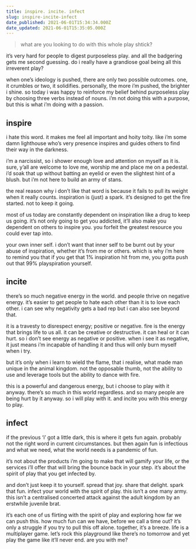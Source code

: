 ```yaml
---
title: inspire. incite. infect
slug: inspire-incite-infect
date_published: 2021-06-01T15:34:34.000Z
date_updated: 2021-06-01T15:35:05.000Z
---
```


> what are you looking to do with this whole play shtick?

it’s very hard for people to digest purposeless play. and all the badgering gets me second guessing. do i really have a grandiose goal being all this irreverent play?

when one’s ideology is pushed, there are only two possible outcomes. one, it crumbles or two, it solidifies. personally, the more i’m pushed, the brighter i shine. so today i was happy to reinforce my belief behind purposeless play by choosing three verbs instead of nouns. i’m not doing this with a purpose, but this is what i’m doing with a passion.

## inspire

i hate this word. it makes me feel all important and hoity toity. like i’m some damn lighthouse who’s very presence inspires and guides others to find their way in the darkness.

i’m a narcissist, so i shower enough love and attention on myself as it is. sure, y’all are welcome to love me, worship me and place me on a pedestal. i’d soak that up without batting an eyelid or even the slightest hint of a blush. but i’m not here to build an army of stans.

the real reason why i don’t like that word is because it fails to pull its weight when it really counts. inspiration is (just) a spark. it’s designed to get the fire started. not to keep it going.

most of us today are constantly dependent on inspiration like a drug to keep us going. it’s not only going to get you addicted, it’ll also make you dependent on others to inspire you. you forfeit the greatest resource you could ever tap into.

your own inner self. i don’t want that inner self to be burnt out by your abuse of inspiration, whether it’s from me or others. which is why i’m here to remind you that if you get that 1% inspiration hit from me, you gotta push out that 99% playspiration yourself.

## incite

there’s so much negative energy in the world. and people thrive on negative energy. it’s easier to get people to hate each other than it is to love each other. i can see why negativity gets a bad rep but i can also see beyond that.

it is a travesty to disrespect energy; positive or negative. fire is the energy that brings life to us all. it can be creative or destructive. it can heal or it can hurt. so i don’t see energy as negative or positive. when i see it as negative, it just means i’m incapable of handling it and thus will only burn myself when i try.

but it’s only when i learn to wield the flame, that i realise, what made man unique in the animal kingdom. not the opposable thumb, not the ability to use and leverage tools but the ability to dance with fire.

this is a powerful and dangerous energy, but i choose to play with it anyway. there’s so much in this world regardless. and so many people are being hurt by it anyway. so i will play with it. and incite you with this energy to play.

## infect

if the previous ‘i’ got a little dark, this is where it gets fun again. probably not the right word in current circumstances. but then again fun is infectious and what we need, what the world needs is a pandemic of fun.

it’s not about the products i’m going to make that will gamify your life, or the services i’ll offer that will bring the bounce back in your step. it’s about the spirit of play that you get infected by.

and don’t just keep it to yourself. spread that joy. share that delight. spark that fun. infect your world with the spirit of play. this isn’t a one many army. this isn’t a centralised concerted attack against the adult kingdom by an erstwhile juvenile brat.

it’s each one of us flirting with the spirit of play and exploring how far we can push this. how much fun can we have, before we call a time out? it’s only a struggle if you try to pull this off alone. together, it’s a breeze. life is a multiplayer game. let’s rock this playground like there’s no tomorrow and yet play the game like it’ll never end. are you with me?
